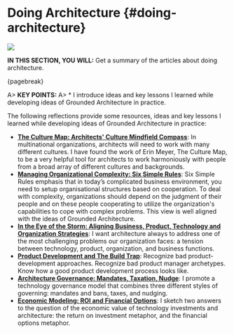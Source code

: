 

# Doing Architecture {#doing-architecture}


![](assets/images/arch/steampunk-3006650_1920.jpg)




**IN THIS SECTION, YOU WILL:**  Get a summary of the articles about doing architecture.

{pagebreak}

A> **KEY POINTS:**
A> * I introduce ideas and key lessons I learned while developing ideas of Grounded Architecture in practice.

The following reflections provide some resources, ideas and key lessons I learned while developing ideas of Grounded Architecture in practice:

* **[The Culture Map: Architects' Culture Mindfield Compass](#culture-map)**: In multinational organizations, architects will need to work with many different cultures. I have found the work of Erin Meyer, The Culture Map, to be a very helpful tool for architects to work harmoniously with people from a broad array of different cultures and backgrounds.
* **[Managing Organizational Complexity: Six Simple Rules](#six-simple-rules)**: Six Simple Rules emphasis that in today’s complicated business environment, you need to setup organisational structures based on cooperation. To deal with complexity, organizations should depend on the judgment of their people and on these people cooperating to utilize the organization's capabilities to cope with complex problems. This view is well aligned with the ideas of Grounded Architecture.
* **[In the Eye of the Storm: Aligning Business, Product, Technology and Organization Strategies](#storm)**: I want architecture always to address one of the most challenging problems our organization faces: a tension between technology, product, organization, and business functions.
* **[Product Development and The Build Trap](#product-development)**: Recognize bad product-development approaches. Recognize bad product manager archetypes. Know how a good product development process looks like.
* **[Architecture Governance: Mandates, Taxation, Nudge](#flexible-governance)**: I promote a technology governance model that combines three different styles of governing: mandates and bans, taxes, and nudging.
* **[Economic Modeling: ROI and Financial Options](#economics)**: I sketch two answers to the question of the economic value of technology investments and architecture: the return on investment metaphor, and the financial options metaphor.
